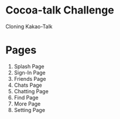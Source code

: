 # Cocoa-talk Challenge

Cloning Kakao-Talk

# Pages

1.  Splash Page
2.  Sign-In Page
3.  Friends Page
4.  Chats Page
5.  Chatting Page
6.  Find Page
7.  More Page
8.  Setting Page
